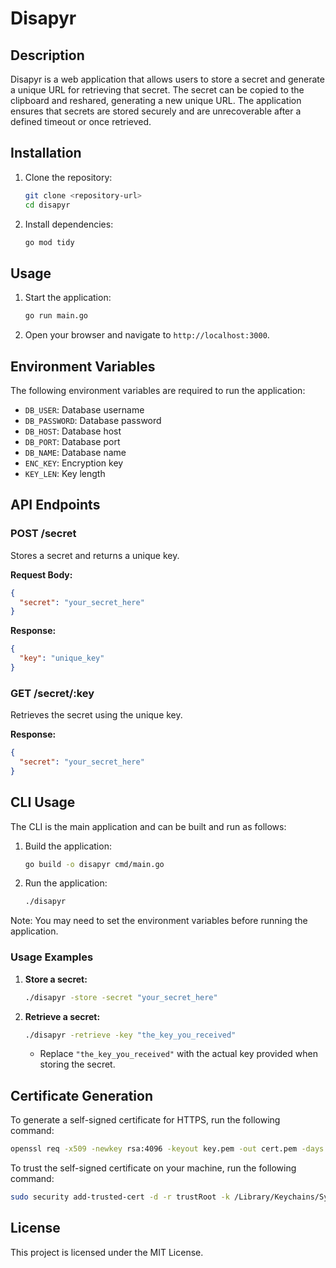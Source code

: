 # Disapyr

## Description
Disapyr is a web application that allows users to store a secret and generate a unique URL for retrieving that secret. The secret can be copied to the clipboard and reshared, generating a new unique URL. The application ensures that secrets are stored securely and are unrecoverable after a defined timeout or once retrieved.

## Installation
1. Clone the repository:
   ```bash
   git clone <repository-url>
   cd disapyr
   ```

2. Install dependencies:
   ```bash
   go mod tidy
   ```

## Usage
1. Start the application:
   ```bash
   go run main.go
   ```

2. Open your browser and navigate to `http://localhost:3000`.

## Environment Variables
The following environment variables are required to run the application:

- `DB_USER`: Database username
- `DB_PASSWORD`: Database password
- `DB_HOST`: Database host
- `DB_PORT`: Database port
- `DB_NAME`: Database name
- `ENC_KEY`: Encryption key
- `KEY_LEN`: Key length

## API Endpoints

### POST /secret
Stores a secret and returns a unique key.

**Request Body:**
```json
{
  "secret": "your_secret_here"
}
```

**Response:**
```json
{
  "key": "unique_key"
}
```

### GET /secret/:key
Retrieves the secret using the unique key.

**Response:**
```json
{
  "secret": "your_secret_here"
}
```

## CLI Usage
The CLI is the main application and can be built and run as follows:

1. Build the application:
   ```bash
   go build -o disapyr cmd/main.go
   ```

2. Run the application:
   ```bash
   ./disapyr
   ```

Note: You may need to set the environment variables before running the application.

### Usage Examples

1.  **Store a secret:**

    ```bash
    ./disapyr -store -secret "your_secret_here"
    ```

2.  **Retrieve a secret:**

    ```bash
    ./disapyr -retrieve -key "the_key_you_received"
    ```

    *   Replace `"the_key_you_received"` with the actual key provided when storing the secret.

## Certificate Generation
To generate a self-signed certificate for HTTPS, run the following command:

```bash
openssl req -x509 -newkey rsa:4096 -keyout key.pem -out cert.pem -days 365 -nodes
```

To trust the self-signed certificate on your machine, run the following command:

```bash
sudo security add-trusted-cert -d -r trustRoot -k /Library/Keychains/System.keychain cert.pem
```

## License
This project is licensed under the MIT License.